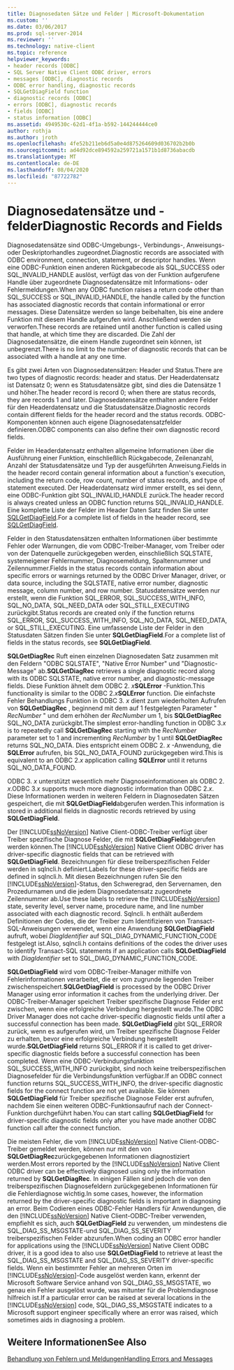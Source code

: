 ```yaml
---
title: Diagnosedaten Sätze und Felder | Microsoft-Dokumentation
ms.custom: ''
ms.date: 03/06/2017
ms.prod: sql-server-2014
ms.reviewer: ''
ms.technology: native-client
ms.topic: reference
helpviewer_keywords:
- header records [ODBC]
- SQL Server Native Client ODBC driver, errors
- messages [ODBC], diagnostic records
- ODBC error handling, diagnostic records
- SQLGetDiagField function
- diagnostic records [ODBC]
- errors [ODBC], diagnostic records
- fields [ODBC]
- status information [ODBC]
ms.assetid: 4949530c-62d1-4f1a-b592-144244444ce0
author: rothja
ms.author: jroth
ms.openlocfilehash: 4fe52b211eb6d5a0e4d875264609d036702b2b0b
ms.sourcegitcommit: ad4d92dce894592a259721a1571b1d8736abacdb
ms.translationtype: MT
ms.contentlocale: de-DE
ms.lasthandoff: 08/04/2020
ms.locfileid: "87722782"
---
```

# <a name="diagnostic-records-and-fields"></a><span data-ttu-id="864f0-102">Diagnosedatensätze und -felder</span><span class="sxs-lookup"><span data-stu-id="864f0-102">Diagnostic Records and Fields</span></span>
  <span data-ttu-id="864f0-103">Diagnosedatensätze sind ODBC-Umgebungs-, Verbindungs-, Anweisungs- oder Deskriptorhandles zugeordnet.</span><span class="sxs-lookup"><span data-stu-id="864f0-103">Diagnostic records are associated with ODBC environment, connection, statement, or descriptor handles.</span></span> <span data-ttu-id="864f0-104">Wenn eine ODBC-Funktion einen anderen Rückgabecode als SQL_SUCCESS oder SQL_INVALID_HANDLE auslöst, verfügt das von der Funktion aufgerufene Handle über zugeordnete Diagnosedatensätze mit Informations- oder Fehlermeldungen.</span><span class="sxs-lookup"><span data-stu-id="864f0-104">When any ODBC function raises a return code other than SQL_SUCCESS or SQL_INVALID_HANDLE, the handle called by the function has associated diagnostic records that contain informational or error messages.</span></span> <span data-ttu-id="864f0-105">Diese Datensätze werden so lange beibehalten, bis eine andere Funktion mit diesem Handle aufgerufen wird. Anschließend werden sie verworfen.</span><span class="sxs-lookup"><span data-stu-id="864f0-105">These records are retained until another function is called using that handle, at which time they are discarded.</span></span> <span data-ttu-id="864f0-106">Die Zahl der Diagnosedatensätze, die einem Handle zugeordnet sein können, ist unbegrenzt.</span><span class="sxs-lookup"><span data-stu-id="864f0-106">There is no limit to the number of diagnostic records that can be associated with a handle at any one time.</span></span>  
  
 <span data-ttu-id="864f0-107">Es gibt zwei Arten von Diagnosedatensätzen: Header und Status.</span><span class="sxs-lookup"><span data-stu-id="864f0-107">There are two types of diagnostic records: header and status.</span></span> <span data-ttu-id="864f0-108">Der Headerdatensatz ist Datensatz 0; wenn es Statusdatensätze gibt, sind dies die Datensätze 1 und höher.</span><span class="sxs-lookup"><span data-stu-id="864f0-108">The header record is record 0; when there are status records, they are records 1 and later.</span></span> <span data-ttu-id="864f0-109">Diagnosedatensätze enthalten andere Felder für den Headerdatensatz und die Statusdatensätze.</span><span class="sxs-lookup"><span data-stu-id="864f0-109">Diagnostic records contain different fields for the header record and the status records.</span></span> <span data-ttu-id="864f0-110">ODBC-Komponenten können auch eigene Diagnosedatensatzfelder definieren.</span><span class="sxs-lookup"><span data-stu-id="864f0-110">ODBC components can also define their own diagnostic record fields.</span></span>  
  
 <span data-ttu-id="864f0-111">Felder im Headerdatensatz enthalten allgemeine Informationen über die Ausführung einer Funktion, einschließlich Rückgabecode, Zeilenanzahl, Anzahl der Statusdatensätze und Typ der ausgeführten Anweisung.</span><span class="sxs-lookup"><span data-stu-id="864f0-111">Fields in the header record contain general information about a function's execution, including the return code, row count, number of status records, and type of statement executed.</span></span> <span data-ttu-id="864f0-112">Der Headerdatensatz wird immer erstellt, es sei denn, eine ODBC-Funktion gibt SQL_INVALID_HANDLE zurück.</span><span class="sxs-lookup"><span data-stu-id="864f0-112">The header record is always created unless an ODBC function returns SQL_INVALID_HANDLE.</span></span> <span data-ttu-id="864f0-113">Eine komplette Liste der Felder im Header Daten Satz finden Sie unter [SQLGetDiagField](../native-client-odbc-api/sqlgetdiagfield.md).</span><span class="sxs-lookup"><span data-stu-id="864f0-113">For a complete list of fields in the header record, see [SQLGetDiagField](../native-client-odbc-api/sqlgetdiagfield.md).</span></span>  
  
 <span data-ttu-id="864f0-114">Felder in den Statusdatensätzen enthalten Informationen über bestimmte Fehler oder Warnungen, die vom ODBC-Treiber-Manager, vom Treiber oder von der Datenquelle zurückgegeben werden, einschließlich SQLSTATE, systemeigener Fehlernummer, Diagnosemeldung, Spaltennummer und Zeilennummer.</span><span class="sxs-lookup"><span data-stu-id="864f0-114">Fields in the status records contain information about specific errors or warnings returned by the ODBC Driver Manager, driver, or data source, including the SQLSTATE, native error number, diagnostic message, column number, and row number.</span></span> <span data-ttu-id="864f0-115">Statusdatensätze werden nur erstellt, wenn die Funktion SQL_ERROR, SQL_SUCCESS_WITH_INFO, SQL_NO_DATA, SQL_NEED_DATA oder SQL_STILL_EXECUTING zurückgibt.</span><span class="sxs-lookup"><span data-stu-id="864f0-115">Status records are created only if the function returns SQL_ERROR, SQL_SUCCESS_WITH_INFO, SQL_NO_DATA, SQL_NEED_DATA, or SQL_STILL_EXECUTING.</span></span> <span data-ttu-id="864f0-116">Eine umfassende Liste der Felder in den Statusdaten Sätzen finden Sie unter **SQLGetDiagField**.</span><span class="sxs-lookup"><span data-stu-id="864f0-116">For a complete list of fields in the status records, see **SQLGetDiagField**.</span></span>  
  
 <span data-ttu-id="864f0-117">**SQLGetDiagRec** Ruft einen einzelnen Diagnosedaten Satz zusammen mit den Feldern "ODBC SQLSTATE", "Native Error Number" und "Diagnostic-Message" ab.</span><span class="sxs-lookup"><span data-stu-id="864f0-117">**SQLGetDiagRec** retrieves a single diagnostic record along with its ODBC SQLSTATE, native error number, and diagnostic-message fields.</span></span> <span data-ttu-id="864f0-118">Diese Funktion ähnelt dem ODBC 2. _x_**SQLError** -Funktion.</span><span class="sxs-lookup"><span data-stu-id="864f0-118">This functionality is similar to the ODBC 2._x_**SQLError** function.</span></span> <span data-ttu-id="864f0-119">Die einfachste Fehler Behandlungs Funktion in ODBC 3. *x* dient zum wiederholten Aufrufen von **SQLGetDiagRec** , beginnend mit dem auf 1 festgelegten Parameter " *RecNumber* " und dem erhöhen der *RecNumber* um 1, bis **SQLGetDiagRec** SQL_NO_DATA zurückgibt.</span><span class="sxs-lookup"><span data-stu-id="864f0-119">The simplest error-handling function in ODBC 3.*x* is to repeatedly call **SQLGetDiagRec** starting with the *RecNumber* parameter set to 1 and incrementing *RecNumber* by 1 until **SQLGetDiagRec** returns SQL_NO_DATA.</span></span> <span data-ttu-id="864f0-120">Dies entspricht einem ODBC 2. *x* -Anwendung, die **SQLError** aufrufen, bis SQL_NO_DATA_FOUND zurückgegeben wird.</span><span class="sxs-lookup"><span data-stu-id="864f0-120">This is equivalent to an ODBC 2.*x* application calling **SQLError** until it returns SQL_NO_DATA_FOUND.</span></span>  
  
 <span data-ttu-id="864f0-121">ODBC 3. *x* unterstützt wesentlich mehr Diagnoseinformationen als ODBC 2. *x*.</span><span class="sxs-lookup"><span data-stu-id="864f0-121">ODBC 3.*x* supports much more diagnostic information than ODBC 2.*x*.</span></span> <span data-ttu-id="864f0-122">Diese Informationen werden in weiteren Feldern in Diagnosedaten Sätzen gespeichert, die mit **SQLGetDiagField**abgerufen werden.</span><span class="sxs-lookup"><span data-stu-id="864f0-122">This information is stored in additional fields in diagnostic records retrieved by using **SQLGetDiagField**.</span></span>  
  
 <span data-ttu-id="864f0-123">Der [!INCLUDE[ssNoVersion](../../includes/ssnoversion-md.md)] Native Client-ODBC-Treiber verfügt über Treiber spezifische Diagnose Felder, die mit **SQLGetDiagField**abgerufen werden können.</span><span class="sxs-lookup"><span data-stu-id="864f0-123">The [!INCLUDE[ssNoVersion](../../includes/ssnoversion-md.md)] Native Client ODBC driver has driver-specific diagnostic fields that can be retrieved with **SQLGetDiagField**.</span></span> <span data-ttu-id="864f0-124">Bezeichnungen für diese treiberspezifischen Felder werden in sqlncli.h definiert.</span><span class="sxs-lookup"><span data-stu-id="864f0-124">Labels for these driver-specific fields are defined in sqlncli.h.</span></span> <span data-ttu-id="864f0-125">Mit diesen Bezeichnungen rufen Sie den [!INCLUDE[ssNoVersion](../../includes/ssnoversion-md.md)]-Status, den Schweregrad, den Servernamen, den Prozedurnamen und die jedem Diagnosedatensatz zugeordnete Zeilennummer ab.</span><span class="sxs-lookup"><span data-stu-id="864f0-125">Use these labels to retrieve the [!INCLUDE[ssNoVersion](../../includes/ssnoversion-md.md)] state, severity level, server name, procedure name, and line number associated with each diagnostic record.</span></span> <span data-ttu-id="864f0-126">Sqlncli. h enthält außerdem Definitionen der Codes, die der Treiber zum Identifizieren von Transact-SQL-Anweisungen verwendet, wenn eine Anwendung **SQLGetDiagField** aufruft, wobei *DiagIdentifier* auf SQL_DIAG_DYNAMIC_FUNCTION_CODE festgelegt ist.</span><span class="sxs-lookup"><span data-stu-id="864f0-126">Also, sqlncli.h contains definitions of the codes the driver uses to identify Transact-SQL statements if an application calls **SQLGetDiagField** with *DiagIdentifier* set to SQL_DIAG_DYNAMIC_FUNCTION_CODE.</span></span>  
  
 <span data-ttu-id="864f0-127">**SQLGetDiagField** wird vom ODBC-Treiber-Manager mithilfe von Fehlerinformationen verarbeitet, die er vom zugrunde liegenden Treiber zwischenspeichert.</span><span class="sxs-lookup"><span data-stu-id="864f0-127">**SQLGetDiagField** is processed by the ODBC Driver Manager using error information it caches from the underlying driver.</span></span> <span data-ttu-id="864f0-128">Der ODBC-Treiber-Manager speichert Treiber spezifische Diagnose Felder erst zwischen, wenn eine erfolgreiche Verbindung hergestellt wurde.</span><span class="sxs-lookup"><span data-stu-id="864f0-128">The ODBC Driver Manager does not cache driver-specific diagnostic fields until after a successful connection has been made.</span></span> <span data-ttu-id="864f0-129">**SQLGetDiagField** gibt SQL_ERROR zurück, wenn es aufgerufen wird, um Treiber spezifische Diagnose Felder zu erhalten, bevor eine erfolgreiche Verbindung hergestellt wurde.</span><span class="sxs-lookup"><span data-stu-id="864f0-129">**SQLGetDiagField** returns SQL_ERROR if it is called to get driver-specific diagnostic fields before a successful connection has been completed.</span></span> <span data-ttu-id="864f0-130">Wenn eine ODBC-Verbindungsfunktion SQL_SUCCESS_WITH_INFO zurückgibt, sind noch keine treiberspezifischen Diagnosefelder für die Verbindungsfunktion verfügbar.</span><span class="sxs-lookup"><span data-stu-id="864f0-130">If an ODBC connect function returns SQL_SUCCESS_WITH_INFO, the driver-specific diagnostic fields for the connect function are not yet available.</span></span> <span data-ttu-id="864f0-131">Sie können **SQLGetDiagField** für Treiber spezifische Diagnose Felder erst aufrufen, nachdem Sie einen weiteren ODBC-Funktionsaufruf nach der Connect-Funktion durchgeführt haben.</span><span class="sxs-lookup"><span data-stu-id="864f0-131">You can start calling **SQLGetDiagField** for driver-specific diagnostic fields only after you have made another ODBC function call after the connect function.</span></span>  
  
 <span data-ttu-id="864f0-132">Die meisten Fehler, die vom [!INCLUDE[ssNoVersion](../../includes/ssnoversion-md.md)] Native Client-ODBC-Treiber gemeldet werden, können nur mit den von **SQLGetDiagRec**zurückgegebenen Informationen diagnostiziert werden.</span><span class="sxs-lookup"><span data-stu-id="864f0-132">Most errors reported by the [!INCLUDE[ssNoVersion](../../includes/ssnoversion-md.md)] Native Client ODBC driver can be effectively diagnosed using only the information returned by **SQLGetDiagRec**.</span></span> <span data-ttu-id="864f0-133">In einigen Fällen sind jedoch die von den treiberspezifischen Diagnosefeldern zurückgegebenen Informationen für die Fehlerdiagnose wichtig.</span><span class="sxs-lookup"><span data-stu-id="864f0-133">In some cases, however, the information returned by the driver-specific diagnostic fields is important in diagnosing an error.</span></span> <span data-ttu-id="864f0-134">Beim Codieren eines ODBC-Fehler Handlers für Anwendungen, die den [!INCLUDE[ssNoVersion](../../includes/ssnoversion-md.md)] Native Client-ODBC-Treiber verwenden, empfiehlt es sich, auch **SQLGetDiagField** zu verwenden, um mindestens die SQL_DIAG_SS_MSGSTATE-und SQL_DIAG_SS_SEVERITY treiberspezifischen Felder abzurufen.</span><span class="sxs-lookup"><span data-stu-id="864f0-134">When coding an ODBC error handler for applications using the [!INCLUDE[ssNoVersion](../../includes/ssnoversion-md.md)] Native Client ODBC driver, it is a good idea to also use **SQLGetDiagField** to retrieve at least the SQL_DIAG_SS_MSGSTATE and SQL_DIAG_SS_SEVERITY driver-specific fields.</span></span> <span data-ttu-id="864f0-135">Wenn ein bestimmter Fehler an mehreren Orten im [!INCLUDE[ssNoVersion](../../includes/ssnoversion-md.md)]-Code ausgelöst werden kann, erkennt der Microsoft Software Service anhand von SQL_DIAG_SS_MSGSTATE, wo genau ein Fehler ausgelöst wurde, was mitunter für die Problemdiagnose hilfreich ist.</span><span class="sxs-lookup"><span data-stu-id="864f0-135">If a particular error can be raised at several locations in the [!INCLUDE[ssNoVersion](../../includes/ssnoversion-md.md)] code, SQL_DIAG_SS_MSGSTATE indicates to a Microsoft support engineer specifically where an error was raised, which sometimes aids in diagnosing a problem.</span></span>  
  
## <a name="see-also"></a><span data-ttu-id="864f0-136">Weitere Informationen</span><span class="sxs-lookup"><span data-stu-id="864f0-136">See Also</span></span>  
 [<span data-ttu-id="864f0-137">Behandlung von Fehlern und Meldungen</span><span class="sxs-lookup"><span data-stu-id="864f0-137">Handling Errors and Messages</span></span>](handling-errors-and-messages.md)  
  
  
